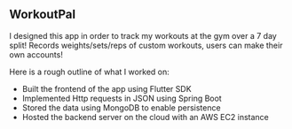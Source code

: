 
## WorkoutPal
I designed this app in order to track my workouts at the gym over a 7 day split! Records weights/sets/reps of custom workouts, users can make their own accounts!

Here is a rough outline of what I worked on:

- Built the frontend of the app using Flutter SDK
- Implemented Http requests in JSON using Spring Boot 
- Stored the data using MongoDB to enable persistence 
- Hosted the backend server on the cloud with an AWS EC2 instance






